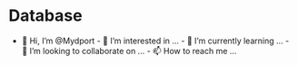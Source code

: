 # Database
- 👋 Hi, I’m @Mydport - 👀 I’m interested in ... - 🌱 I’m currently learning ... - 💞️ I’m looking to collaborate on ... - 📫 How to reach me ...
